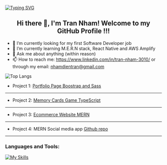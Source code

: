 [![Typing SVG](https://readme-typing-svg.herokuapp.com?multiline=true&width=500&lines=Full-stack+developer.++++++++++)](https://git.io/typing-svg)
<h2 align="center">Hi there 👋, I'm Tran Nham! Welcome to my GitHub Profile !!!</h2>


- 🔭 I’m currently looking for my first Software Developer job
- 🌱 I’m currently learning M.E.R.N stack, React Native and AWS Amplify
- 💬 Ask me about anything (within reason)
- 📫 How to reach me: https://www.linkedin.com/in/tran-nham-3010/ or through my email: nhamdientran@gmail.com

![Top Langs](https://github-readme-stats.vercel.app/api/top-langs/?username=trannham&layout=compact)

* Project 1:
  [Portfolio Page Boostrap and Sass](https://trannham.github.io/sass-bootstrap-portfolio/?target=_blank) <br />

<hr />

* Project 2:
  [Memory Cards Game TypeScript](https://trannham.github.io/memory-card-game/?target=_blank) <br />


<hr />

* Project 3:
  [Ecommerce Website MERN](https://mern-amz-app.herokuapp.com/?target=_blank) <br />

<hr />
  
* Project 4:
  MERN Social media app
  [Github repo](https://github.com/trannham/mern_memories) <br />



<hr />


<h3 align="left">Languages and Tools:</h3>

[![My Skills](https://skillicons.dev/icons?i=js,html,css,git,nodejs,react,express,mongodb,typescript,scss)](https://skillicons.dev)
